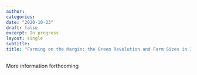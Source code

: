 ```yaml
---
author:
categories:
date: "2020-10-23"
draft: false
excerpt: In progress.
layout: single
subtitle: 
title: "Farming on the Margin: the Green Revolution and Farm Sizes in India"
---
```


More information forthcoming



